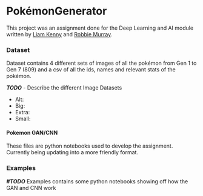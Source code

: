 # PokémonGenerator

This project was an assignment done for the Deep Learning and AI module written by [Liam Kenny](https://github.com/lck3nny) and [Robbie Murray](https://github.com/RobbieMurray). 

### Dataset 

Dataset contains 4 different sets of images of all the pokémon from Gen 1 to Gen 7 (809) and a csv of all the ids, names and relevant stats of the pokémon.

***TODO*** - Describe the different Image Datasets
- Alt: 
- Big:
- Extra:
- Small:

#### Pokemon GAN/CNN
These files are python notebooks used to develop the assignment. Currently being updating into a more friendly format.

### Examples 
***#TODO*** Examples contains some python notebooks showing off how the GAN and CNN work